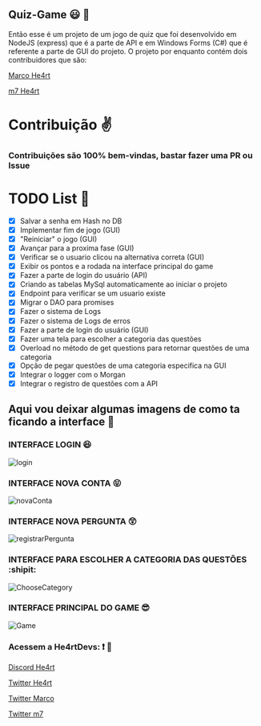 ## Quiz-Game :smiley: :space_invader:


Então esse é um projeto de um jogo de quiz que foi desenvolvido em NodeJS (express) que é a parte de API e em Windows Forms (C#) que é referente a parte de GUI do projeto. O projeto por enquanto contém dois contribuidores que são:

[Marco He4rt](https://github.com/marcopandolfo)

[m7 He4rt](https://github.com/m7Aei)


# Contribuição ✌️

### Contribuições são 100% bem-vindas, bastar fazer uma PR ou Issue

# TODO List 🚀

- [x] Salvar a senha em Hash no DB
- [x] Implementar fim de jogo (GUI)
- [x] "Reiniciar" o jogo (GUI)
- [x] Avançar para a proxima fase (GUI)
- [x] Verificar se o usuario clicou na alternativa correta (GUI)
- [x] Exibir os pontos e a rodada na interface principal do game
- [x] Fazer a parte de login do usuário (API)
- [x] Criando as tabelas MySql automaticamente ao iniciar o projeto
- [x] Endpoint para verificar se um usuario existe
- [x] Migrar o DAO para promises
- [x] Fazer o sistema de Logs
- [x] Fazer o sistema de Logs de erros
- [x] Fazer a parte de login do usuário (GUI)
- [x] Fazer uma tela para escolher a categoria das questões
- [x] Overload no método de get questions para retornar questões de uma categoria
- [x] Opção de pegar questões de uma categoria especifica na GUI
- [x] Integrar o logger com o Morgan
- [x] Integrar o registro de questões com a API

## Aqui vou deixar algumas imagens de como ta ficando a interface :running:

### INTERFACE LOGIN :satisfied:

![login](https://user-images.githubusercontent.com/44484286/60781368-770ae300-a118-11e9-8fbc-2c5ad488057f.PNG)

### INTERFACE NOVA CONTA :stuck_out_tongue_closed_eyes:

![novaConta](https://user-images.githubusercontent.com/44484286/60781355-6eb2a800-a118-11e9-91e8-e346c99df6a0.PNG)

### INTERFACE NOVA PERGUNTA :astonished:

![registrarPergunta](https://user-images.githubusercontent.com/44484286/60781356-707c6b80-a118-11e9-90aa-a3309eb1891b.PNG)

### INTERFACE PARA ESCOLHER A CATEGORIA DAS QUESTÕES :shipit:

![ChooseCategory](https://user-images.githubusercontent.com/44484286/60781362-72dec580-a118-11e9-9258-28283ebaca93.PNG)

### INTERFACE PRINCIPAL DO GAME :sunglasses:

![Game](https://user-images.githubusercontent.com/44484286/61190371-ad44e700-a671-11e9-8f9f-62f312af9eb0.PNG)

### Acessem a He4rtDevs: :exclamation: :purple_heart:

[Discord He4rt](https://discord.io/He4rt)

[Twitter He4rt](https://twitter.com/He4rtDevs)

[Twitter Marco](https://twitter.com/lolgamarco2)

[Twitter m7](https://twitter.com/m7Aei_He4rt)
